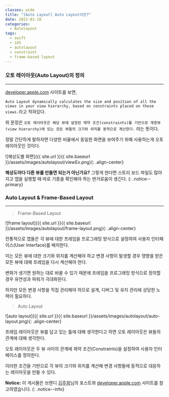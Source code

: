 ```yaml
---
classes: wide
title: "[Auto Layout] Auto Layout이란?"
date: 2022-01-10
categories:
  - Autolayout
tags:
  - swift
  - iOS
  - autolayout
  - constraint
  - frame-based layout
---
```


### 오토 레이아웃(Auto Layout)의 정의

---

[developer.apple.com](https://developer.apple.com/library/archive/documentation/UserExperience/Conceptual/AutolayoutPG/index.html) 사이트를 보면,

`Auto Layout dynamically calculates the size and position of all the views in your view hierarchy, based on constraints placed on those views.`라고 적혀있다.

위 문장은 `오토 레이아웃은 해당 뷰에 설정된 제약 조건(constraints)를 기반으로 계층뷰(view hierarchy)에 있는 모든 뷰들의 크기와 위치를 동적으로 계산한다.` 라는 뜻이다.

정말 간단하게 말하자면 다양한 비율에서 동일한 화면을 보여주기 위해 사용하는게 오토 레이아웃인 것이다.

![해상도별 화면]({{ site.url }}{{ site.baseurl }}/assets/images/autolayout/viewEx.png){: .align-center}

**해상도마다 다른 뷰를 만들면 되는거 아닌가요?**
그렇게 한다면 스토리 보드 파일도 많아지고 앱을 실행할 때 따로 기종을 확인해야 하는 번거로움이 생긴다.
{: .notice--primary}

### Auto Layout & Frame-Based Layout

---

> Frame-Based Layout

![frame layout]({{ site.url }}{{ site.baseurl }}/assets/images/autolayout/frame-layout.png){: .align-center}

전통적으로 앱들은 각 뷰에 대한 프레임을 프로그래밍 방식으로 설정하여 사용자 인터페이스(User Interface)를 배치한다.

이는 모든 뷰에 대한 크기와 위치를 계산해야 하고 변경 사항이 발생할 경우 영향을 받은 모든 뷰에 대해 프레임을 다시 계산해야 한다.

변화가 생기면 원하는 대로 바꿀 수 있기 때문에 프레임을 프로그래밍 방식으로 정의할 경우 유연성과 파워가 극대화된다.

하지만 모든 변경 사항을 직접 관리해야 하므로 설계, 디버그 및 유지 관리에 상당한 노력이 필요하다.

> Auto Layout

![auto layout]({{ site.url }}{{ site.baseurl }}/assets/images/autolayout/auto-layout.png){: .align-center}

프레임 레이아웃은 뷰를 담고 있는 틀에 대해 생각한다고 하면 오토 레이아웃은 뷰들의 관계에 대해 생각한다.

오토 레이아웃은 두 뷰 사이의 관계에 제약 조건(Constraints)을 설정하여 사용자 인터페이스를 정의한다.

이러한 조건을 기반으로 각 뷰의 크기와 위치를 계산해 변경 사항들에 동적으로 대응하는 레이아웃을 만들 수 있다.

**Notice:** 이 게시물은 브랜디 [김주희](http://labs.brandi.co.kr/2018/05/30/kimjh.html "브랜디 김주희님 포스트")님의 포스트와 [developer.apple.com](https://developer.apple.com/library/archive/documentation/UserExperience/Conceptual/AutolayoutPG/index.html) 사이트를 참고하였습니다.
{: .notice--info}
